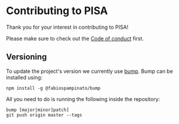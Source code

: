Contributing to PISA
====================

Thank you for your interest in contributing to PISA!

Please make sure to check out the [Code of conduct](https://github.com/pisa-engine/pisa/blob/master/CODE_OF_CONDUCT.md) first.

## Versioning 

To update the project's version we currently use [bump](https://github.com/fabiospampinato/bump). 
Bump can be installed using:
```
npm install -g @fabiospampinato/bump
```

All you need to do is running the following inside the repository: 
```
bump [major|minor]patch]
git push origin master --tags
```

